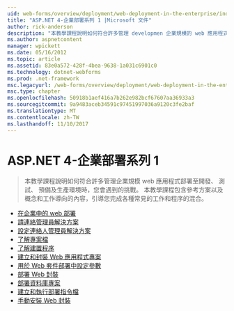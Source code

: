 ```yaml
---
uid: web-forms/overview/deployment/web-deployment-in-the-enterprise/index
title: "ASP.NET 4-企業部署系列 1 |Microsoft 文件"
author: rick-anderson
description: "本教學課程說明如何符合許多管理 developmen 企業規模的 web 應用程式的部署時，就會發生的驗證題目..."
ms.author: aspnetcontent
manager: wpickett
ms.date: 05/16/2012
ms.topic: article
ms.assetid: 83e0a572-428f-4bea-9638-1a031c6901c0
ms.technology: dotnet-webforms
ms.prod: .net-framework
msc.legacyurl: /web-forms/overview/deployment/web-deployment-in-the-enterprise
msc.type: chapter
ms.openlocfilehash: 50918b1aef416a7b262e982bcf67607aa36933a3
ms.sourcegitcommit: 9a9483aceb34591c97451997036a9120c3fe2baf
ms.translationtype: MT
ms.contentlocale: zh-TW
ms.lasthandoff: 11/10/2017
---
```

<a name="aspnet-4---enterprise-deployment-series-1"></a>ASP.NET 4-企業部署系列 1
====================
> 本教學課程說明如何符合許多管理企業規模 web 應用程式部署至開發、 測試、 預備及生產環境時，您會遇到的挑戰。 本教學課程包含參考方案以及概念和工作導向的內容，引導您完成各種常見的工作和程序的混合。


- [在企業中的 web 部署](web-deployment-in-the-enterprise.md)
- [請連絡管理員解決方案](the-contact-manager-solution.md)
- [設定連絡人管理員解決方案](setting-up-the-contact-manager-solution.md)
- [了解專案檔](understanding-the-project-file.md)
- [了解建置程序](understanding-the-build-process.md)
- [建立和封裝 Web 應用程式專案](building-and-packaging-web-application-projects.md)
- [用於 Web 套件部署中設定參數](configuring-parameters-for-web-package-deployment.md)
- [部署 Web 封裝](deploying-web-packages.md)
- [部署資料庫專案](deploying-database-projects.md)
- [建立和執行部署指令檔](creating-and-running-a-deployment-command-file.md)
- [手動安裝 Web 封裝](manually-installing-web-packages.md)
